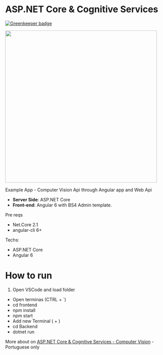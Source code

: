# ASP.NET Core & Cognitive Services

[![Greenkeeper badge](https://badges.greenkeeper.io/brunohbrito/CognitiveServicesExamples.svg)](https://greenkeeper.io/)

<img src="https://brunobrito.ghost.io/content/images/2018/08/capa-redes-20.jpg" width="480" />

Example App - Computer Vision Api through Angular app and Web Api

* **Server Side**: ASP.NET Core
* **Front-end**: Angular 6 with BS4 Admin template.

Pre reqs

* Net.Core 2.1
* angular-cli 6+

Techs:

* ASP.NET Core
* Angular 6

# How to run

1. Open VSCode and load folder
  * Open terminas (CTRL + \`)
  * cd frontend
  * npm install
  * npm start
  * Add new Terminal ( + )
  * cd Backend
  * dotnet run


More about on [ASP.NET Core & Cognitive Services - Computer Vision](https://www.brunobrito.net.br/asp-net-core-cognitive-services/) - Portuguese only
